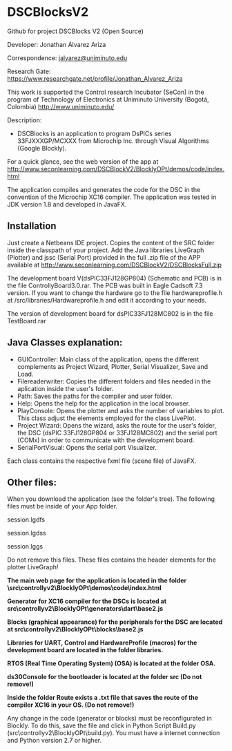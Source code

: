 # DSCBlocksV2
Github for project DSCBlocks V2 (Open Source)



Developer: Jonathan Álvarez Ariza

Correspondence: jalvarez@uniminuto.edu

Research Gate: https://www.researchgate.net/profile/Jonathan_Alvarez_Ariza

This work is supported the Control research Incubator (SeCon) in the program of Technology of Electronics at Uniminuto University (Bogotá, Colombia) http://www.uniminuto.edu/

Description: 
* DSCBlocks is an application to program DsPICs series 33FJXXXGP/MCXXX from Microchip Inc. through Visual Algorithms (Google Blockly). 

For a quick glance, see the web version of the app at http://www.seconlearning.com/DSCBlockV2/BlocklyOPt/demos/code/index.html

The application compiles and generates the code for the DSC in the convention of the Microchip XC16 compiler.
The application was tested in JDK version 1.8 and developed in JavaFX.

## Installation

Just create a Netbeans IDE project. Copies the content of the SRC folder inside the classpath of your project. Add the Java libraries LiveGraph (Plotter) and jssc (Serial Port) provided in the full .zip file of the APP available at http://www.seconlearning.com/DSCBlockV2/DSCBlocksFull.zip

The development board V(dsPIC33FJ128GP804) (Schematic and PCB) is in the file ControllyBoard3.0.rar. The PCB was built in Eagle Cadsoft 7.3 version. If you want to change the hardware go to the file hardwareprofile.h at /src/libraries/Hardwareprofile.h and edit it according to your needs.

The version of development board for dsPIC33FJ128MC802 is in the file TestBoard.rar

## Java Classes explanation:

* GUIController: Main class of the application, opens the different complements as Project Wizard, Plotter, Serial Visualizer, Save and Load.
* Filereaderwriter: Copies the different folders and files needed in the aplication inside the user's folder. 
* Path: Saves the paths for the compiler and user folder.
* Help: Opens the help for the application in the local browser.
* PlayConsole: Opens the plotter and asks the number of variables to plot. This class adjust the elements employed for the class LivePlot.
* Project Wizard: Opens the wizard, asks the route for the user's folder, the DSC (dsPIC 33FJ128GP804 or 33FJ128MC802) and the serial port (COMx) in order to communicate with the development board.
* SerialPortVisual: Opens the serial port Visualizer. 

Each class contains the respective fxml file (scene file) of JavaFX.

## Other files:

When you download the application (see the folder's tree). The following files must be inside of your App folder.

session.lgdfs

session.lgdss

session.lggs

Do not remove this files. These files contains the header elements for the plotter LiveGraph!

**The main web page for the application is located in the folder \src\controllyv2\BlocklyOPt\demos\code\index.html**

**Generator for XC16 compiler for the DSCs is located at src\controllyv2\BlocklyOPt\generators\dart\base2.js**

**Blocks (graphical appearance) for the peripherals for the DSC are located at src\controllyv2\BlocklyOPt\blocks\base2.js**

**Libraries for UART, Control and HardwareProfile (macros) for the development board are located in the folder libraries.**

**RTOS (Real Time Operating System) (OSA) is located at the folder OSA.**

**ds30Console for the bootloader is located at the folder src (Do not remove!)**

**Inside the folder Route exists a .txt file that saves the route of the compiler XC16 in your OS. (Do not remove!)**

Any change in the code (generator or blocks) must be reconfigurated in Blockly. To do this, save the file and click in Python Script Build.py (src\controllyv2\BlocklyOPt\build.py). You must have a internet connection and Python version 2.7 or higher.

###

